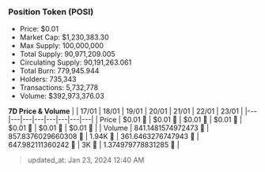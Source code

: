 
  ### Position Token (POSI)
  - Price: $0.01
  - Market Cap: $1,230,383.30
  - Max Supply: 100,000,000
  - Total Supply: 90,971,209.005
  - Circulating Supply: 90,191,263.061
  - Total Burn: 779,945.944
  - Holders: 735,343
  - Transactions: 5,732,778
  - Volume: $392,973,376.03

  **7D Price & Volume**
  | | 17&#x2F;01 | 18&#x2F;01 | 19&#x2F;01 | 20&#x2F;01 | 21&#x2F;01 | 22&#x2F;01 | 23&#x2F;01 |
  |---|---|---|---|---|---|---|---|
  | Price | $0.01 🔻 | $0.01 🔻 | $0.01 🔻 | $0.01 🔻 | $0.01 🔻 | $0.01 🔻 | $0.01 🔻 |
  | Volume | 841.1481574972473 🚀 | 857.8376029660308 🚀 | 1.94K 🚀 | 361.6463276747943 🔻 | 647.982111360242 🚀 | 3K 🚀 | 1.374979778831285 🔻 |

  > updated_at: Jan 23, 2024 12:40 AM
